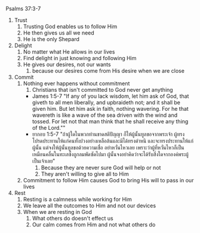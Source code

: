 Psalms 37:3-7

1. Trust
   1. Trusting God enables us to follow Him
   2. He then gives us all we need
   3. He is the only Shepard
2. Delight
   1. No matter what He allows in our lives
   2. Find delight in just knowing and following Him
   3. He gives our desires, not our wants
      1. because our desires come from His desire when we are close
3. Commit
   1. Nothing ever happens without commitment
      1. Christians that isn't committed to God never get anything 
        - James 1:5-7 "If any of you lack wisdom, let him ask of God, that giveth to all men liberally, and upbraideth not; and it shall be given him. But let him ask in faith, nothing wavering. For he that wavereth is like a wave of the sea driven with the wind and tossed. For let not that man think that he shall receive any thing of the Lord.""
        - ยากอบ 1:5-7 "ถ้าผู้ใดในพวกท่านขาดสติปัญญา ก็ให้ผู้นั้นทูลขอจากพระเจ้า ผู้ทรงโปรดประทานให้แก่คนทั้งปวงอย่างเหลือล้นและมิได้ทรงตำหนิ และจะทรงประทานให้แก่ผู้นั้น แต่จงให้ผู้นั้นทูลขอด้วยความเชื่อ อย่าหวั่นไหวเลย เพราะว่าผู้ที่หวั่นไหวก็เป็นเหมือนคลื่นในทะเลซึ่งถูกลมพัดซัดไปมา ผู้นั้นจงอย่าคิดว่าจะได้รับสิ่งใดจากองค์พระผู้เป็นเจ้าเลย"
            1. Because they are never sure God will help or not
            2. They aren't willing to give all to Him
   2. Commitment to follow Him causes God to bring His will to pass in our lives
4. Rest
   1. Resting is a calmness while working for Him
   2. We leave all the outcomes to Him and not our devices
   3. When we are resting in God
      1. What others do doesn't effect us
      2. Our calm comes from Him and not what others do